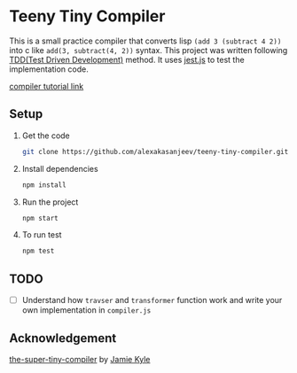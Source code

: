 # Teeny Tiny Compiler

This is a small practice compiler that converts lisp `(add 3 (subtract 4 2))` into c like `add(3, subtract(4, 2))` syntax.
This project was written following [TDD(Test Driven Development)](https://en.wikipedia.org/wiki/Test-driven_development) method. It uses [jest.js](https://jestjs.io) to test the implementation code.

[compiler tutorial link](https://github.com/jamiebuilds/the-super-tiny-compiler)

## Setup

1. Get the code

    ```bash
    git clone https://github.com/alexakasanjeev/teeny-tiny-compiler.git && cd teeny-tiny-compiler
    ```

2. Install dependencies

    ```bash
    npm install
    ```

3. Run the project

    ```bash
    npm start
    ```
4. To run test

    ```bash
    npm test
    ```

## TODO
- [ ] Understand how `travser` and `transformer` function work and write your own implementation in `compiler.js`

## Acknowledgement

[the-super-tiny-compiler](https://github.com/jamiebuilds/the-super-tiny-compiler) by [Jamie Kyle](https://github.com/jamiebuilds)